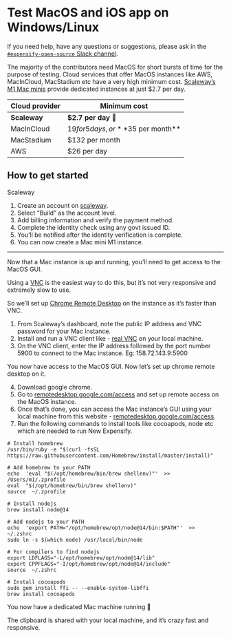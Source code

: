 # Test MacOS and iOS app on Windows/Linux

If you need help, have any questions or suggestions, please ask in the [`#expensify-open-source` Slack channel](https://github.com/Expensify/App/blob/main/CONTRIBUTING.md#asking-questions).

The majority of the contributors need MacOS for short bursts of time for the purpose of testing. Cloud services that offer MacOS instances like AWS, MacInCloud, MacStadium etc have a very high minimum cost. [Scaleway’s M1 Mac minis](https://www.scaleway.com/en/hello-m1/) provide dedicated instances at just $2.7 per day.

| **Cloud provider**|**Minimum cost** |
| ----------- | ----------- |
| **Scaleway** | **$2.7 per day 🥇** |
| MacInCloud |$19 for 5 days, or **$35 per month** |
| MacStadium | $132 per month |
| AWS | $26 per day |

## How to get started
Scaleway
1.  Create an account on [scaleway](https://www.scaleway.com/en/hello-m1/).
2.  Select “Build” as the account level.
3.  Add billing information and verify the payment method.
4.  Complete the identity check using any govt issued ID.
5.  You’ll be notified after the identity verification is complete.
6.  You can now create a Mac mini M1 instance.
<hr>
Now that a Mac instance is up and running, you’ll need to get access to the MacOS GUI. 

Using a [VNC](https://www.realvnc.com/en/connect/download/vnc/) is the easiest way to do this, but it’s not very responsive and extremely slow to use.

So we’ll set up [Chrome Remote Desktop](https://remotedesktop.google.com/) on the instance as it’s faster than VNC.

1.  From Scaleway’s dashboard, note the public IP address and VNC password for your Mac instance.
2.  Install and run a VNC client like - [real VNC](https://www.realvnc.com/en/connect/download/vnc/) on your local machine.  
3.  On the VNC client, enter the IP address followed by the port number 5900 to connect to the Mac instance. Eg: 158.72.143.9:5900

You now have access to the MacOS GUI. Now let’s set up chrome remote desktop on it.

4.  Download google chrome.
5.  Go to [remotedesktop.google.com/access](https://remotedesktop.google.com/access) and set up remote access on the MacOS instance. 
6.  Once that’s done, you can access the Mac instance’s GUI using your local machine from this website - [remotedesktop.google.com/access](https://remotedesktop.google.com/access).
7.  Run the following commands to install tools like cocoapods, node etc which are needed to run New Expensify.
```
# Install homebrew
/usr/bin/ruby -e "$(curl -fsSL https://raw.githubusercontent.com/Homebrew/install/master/install)"

# Add homebrew to your PATH
echo  'eval "$(/opt/homebrew/bin/brew shellenv)"'  >> /Users/m1/.zprofile
eval  "$(/opt/homebrew/bin/brew shellenv)"
source  ~/.zprofile

# Install nodejs
brew install node@14

# Add nodejs to your PATH
echo  'export PATH="/opt/homebrew/opt/node@14/bin:$PATH"'  >>  ~/.zshrc
sudo ln -s $(which node) /usr/local/bin/node

# For compilers to find nodejs
export LDFLAGS="-L/opt/homebrew/opt/node@14/lib"
export CPPFLAGS="-I/opt/homebrew/opt/node@14/include"
source  ~/.zshrc

# Install cocoapods
sudo gem install ffi -- --enable-system-libffi
brew install cocoapods
```

You now have a dedicated Mac machine running 🎉

The clipboard is shared with your local machine, and it’s crazy fast and responsive.

